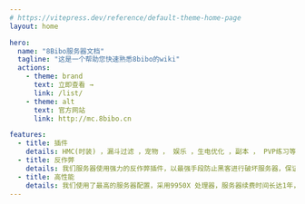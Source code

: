 ```yaml
---
# https://vitepress.dev/reference/default-theme-home-page
layout: home

hero:
  name: "8Bibo服务器文档"
  tagline: "这是一个帮助您快速熟悉8bibo的wiki"
  actions:
    - theme: brand
      text: 立即查看 →
      link: /list/
    - theme: alt
      text: 官方网站
      link: http://mc.8bibo.cn

features:
  - title: 插件
    details: HMC(时装) ，漏斗过滤 ，宠物 ， 娱乐 ，生电优化 ，副本 ， PVP练习等更多有趣插件...  
  - title: 反作弊
    details: 我们服务器使用强力的反作弊插件，以最强手段防止黑客进行破坏服务器，保证你的数据安全。
  - title: 高性能
    details: 我们使用了最高的服务器配置，采用9950X 处理器，服务器续费时间长达1年，内存最大为64G.
---
```


